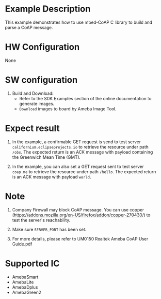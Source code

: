 # Example Description

This example demonstrates how to use mbed-CoAP C library to build and parse a CoAP message.

# HW Configuration

None

# SW configuration

1. Build and Download:
   * Refer to the SDK Examples section of the online documentation to generate images.
   * `Download` images to board by Ameba Image Tool.

# Expect result

1. In the example, a confirmable GET request is send to test server `californium.eclipseprojects.io` to retrieve the resource under path `/obs`. The expected return is an ACK message with payload containing the Greenwich Mean Time (GMT).

2. In the example, you can also set a GET request sent to test server `coap.me` to retrieve the resource under path `/hello`. The expected return is an ACK message with payload `world`.


# Note

1. Company Firewall may block CoAP message. You can use copper (https://addons.mozilla.org/en-US/firefox/addon/copper-270430/) to test the server's reachability.

2. Make sure `SERVER_PORT` has been set.

3. For more details, please refer to UM0150 Realtek Ameba CoAP User Guide.pdf

# Supported IC

- AmebaSmart
- AmebaLite
- AmebaDplus
- AmebaGreen2
